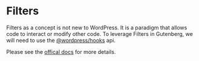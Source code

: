# Filters

Filters as a concept is not new to WordPress. It is a paradigm that allows code to interact or modify other code.
To leverage Filters in Gutenberg, we will need to use the [@wordpress/hooks](https://www.npmjs.com/package/@wordpress/hooks) api.

Please see the [offical docs](https://wordpress.org/gutenberg/handbook/designers-developers/developers/filters/) for more details.

